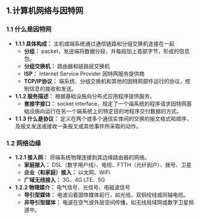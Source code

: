 ## 1.计算机网络与因特网
### 1.1 什么是因特网
- **1.1.1 具体构成：** 主机或端系统通过通信链路和分组交换机连接在一起
  - **分组：** packet，发送端将数据分段，并每段加上首部字节，形成的信息包。
  - **分组交换机：** 路由器和链路层交换机
  - **ISP：** Internet Service Provider 因特网服务提供商
  - **TCP/IP协议：** 端系统、分组交换机和其他的因特网部件运行的协议，控制信息的接收和发送。
- **1.1.2 服务描述：** 根据基础设施向分布式应用程序提供服务。 
  - **套接字接口：** socket interface，规定了一个端系统的程序请求因特网基础设施向运行在另一个端系统上的特定目的地程序交付数据的方式。
- **1.1.3 什么是协议：** 定义在两个或多个通信实体间的交换的报文格式和顺序，及报文发送或接收一条报文或其他事件所采取的动作。
### 1.2 网络边缘
- **1.2.1 接入网：** 将端系统物理连接到其边缘路由器的网络。
  - **家庭接入：** DSL（数字用户线）、电缆、FTTH（光纤到户）、拨号、卫星
  - **企业（和家庭）接入：** 以太网、WiFi 
  - **广域无线接入：** 3G、4G LTE、5G
- **1.2.2 物理媒介：** 电气信号、光信号、电磁波信号
  - **导引型媒体：** 电波沿着固体媒体前行，如光缆、双铜绞线或同轴电缆。
  - **非导引型媒体：** 电波在空气或外层空间传播，如无线局域网或数字卫星频道中。 
